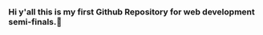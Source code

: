 ### Hi y'all this is my first Github Repository for web development semi-finals.👋

<!--
**Shyra14/Shyra14** is a ✨ _special_ ✨ repository because its `README.md` (this file) appears on your GitHub profile.

